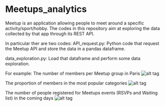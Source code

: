 # Meetups_analytics
Meetup is an application allowing people to meet around a specific activity/sport/hobby. The codes in this repository aim at exploring the data collected by that app through its REST API.

In particular ther are two codes:
API_request.py: Python code that request the Meetup API and store the data in a pandas dataframe.

data_exploration.py: Load that dataframe and perform some data exploration.

For example: 
The number of members per Meetup group in Paris
    ![alt tag](https://cloud.githubusercontent.com/assets/23098804/20343672/9a9fd51c-abef-11e6-87df-047b4375c315.png)
    
    
The proportion of members in the most popular categories
    ![alt tag](https://cloud.githubusercontent.com/assets/23098804/20343675/9bff34de-abef-11e6-8a05-de9982a98113.png)
 
 
The number of people registered for Meetups events (RSVPs and Waiting list) in the coming days
    ![alt tag](https://cloud.githubusercontent.com/assets/23098804/21074002/4035b30a-beee-11e6-9199-ead302aea9fb.png)
